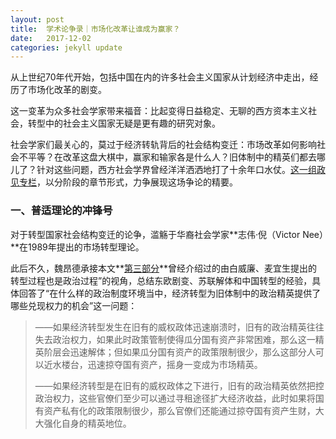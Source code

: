 ```yaml
---
layout: post
title:  学术论争录｜市场化改革让谁成为赢家？
date:   2017-12-02
categories: jekyll update
---
```


从上世纪70年代开始，包括中国在内的许多社会主义国家从计划经济中走出，经历了市场化改革的剧变。

这一变革为众多社会学家带来福音：比起变得日益稳定、无聊的西方资本主义社会，转型中的社会主义国家无疑是更有趣的研究对象。

<!--more-->

社会学家们最关心的，莫过于经济转轨背后的社会结构变迁：市场改革如何影响社会不平等？在改革这盘大棋中，赢家和输家各是什么人？旧体制中的精英们都去哪儿了？针对这些问题，西方社会学界曾经洋洋洒洒地打了十余年口水仗。[这一组政见专栏](http://cnpolitics.org/)，以分阶段的章节形式，力争展现这场争论的精要。

### 一、普适理论的冲锋号

对于转型国家社会结构变迁的论争，滥觞于华裔社会学家**志伟·倪（Victor Nee）**在1989年提出的市场转型理论。

此后不久，魏昂德承接本文**[第三部分](file:///Users/liqi/Downloads/ui-dev/w3-article-core.htm#h3-3)**曾经介绍过的由白威廉、麦宜生提出的转型过程也是政治过程”的视角，总结东欧剧变、苏联解体和中国转型的经验，具体回答了“在什么样的政治制度环境当中，经济转型为旧体制中的政治精英提供了哪些兑现权力的机会”这一问题：

>——如果经济转型发生在旧有的威权政体迅速崩溃时，旧有的政治精英往往失去政治权力，如果此时政策管制使得瓜分国有资产非常困难，那么这一精英阶层会迅速解体；但如果瓜分国有资产的政策限制很少，那么这部分人可以近水楼台，迅速掠夺国有资产，摇身一变成为市场精英。
>
>——如果经济转型是在旧有的威权政体之下进行，旧有的政治精英依然把控政治权力，这些官僚们至少可以通过寻租途径扩大经济收益，此时如果将国有资产私有化的政策限制很少，那么官僚们还能通过掠夺国有资产生财，大大强化自身的精英地位。